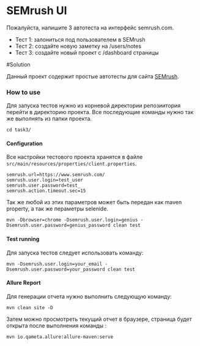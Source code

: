 # SEMrush UI
Пожалуйста, напишите 3 автотеста на интерфейс semrush.com.
* Тест 1: залониться под пользователем в SEMrush
* Тест 2: создайте новую заметку на /users/notes
* Тест 3: создайте новый проект с /dashboard страницы


#Solution

Данный проект содержит простые автотесты для сайта [SEMrush](https:/semrush.com).

### How to use

Для запуска тестов нужно из корневой директории репозиитория перейти в директорию  проекта. Все последующие команды нужно так же выполнять из  папки проекта.

```
cd task3/
```

#### Configuration

Все настройки тестового проекта хранятся в файле `src/main/resources/properties/client.properties`.

```properties
semrush.url=https://www.semrush.com/
semrush.user.login=test_user
semrush.user.password=test_
semrush.action.timeout.sec=15
```

Так же любой из  этих параметров может быть передан как maven property, 
а так же пераметры selenide.

```
mvn -Dbrowser=chrome -Dsemrush.user.login=genius -Dsemrush.user.password=genius_password clean test
```


#### Test running 

Для запуска тестов следует использовать команду:

```text
mvn -Dsemrush.user.login=your_email -Dsemrush.user.password=your_password clean test
```

#### Allure Report

Для генерации отчета нужно выполнить следующую команду:

```text
mvn clean site -D
```

Затем можно просмотреть текущий отчет в браузере, страница будет открыта после 
выполнения команды :

```text
mvn io.qameta.allure:allure-maven:serve
```